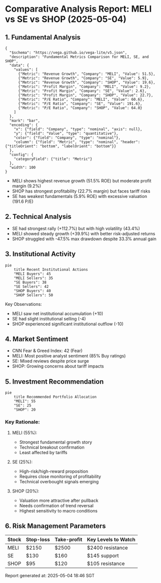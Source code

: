 # Comparative Analysis Report: MELI vs SE vs SHOP (2025-05-04)

## 1. Fundamental Analysis

```vega-lite
{
  "$schema": "https://vega.github.io/vega-lite/v5.json",
  "description": "Fundamental Metrics Comparison for MELI, SE, and SHOP",
  "data": {
    "values": [
      {"Metric": "Revenue Growth", "Company": "MELI", "Value": 51.5},
      {"Metric": "Revenue Growth", "Company": "SE", "Value": 5.9},
      {"Metric": "Revenue Growth", "Company": "SHOP", "Value": 19.6},
      {"Metric": "Profit Margin", "Company": "MELI", "Value": 9.2},
      {"Metric": "Profit Margin", "Company": "SE", "Value": 2.6},
      {"Metric": "Profit Margin", "Company": "SHOP", "Value": 22.7},
      {"Metric": "P/E Ratio", "Company": "MELI", "Value": 60.6},
      {"Metric": "P/E Ratio", "Company": "SE", "Value": 191.6},
      {"Metric": "P/E Ratio", "Company": "SHOP", "Value": 64.0}
    ]
  },
  "mark": "bar",
  "encoding": {
    "x": {"field": "Company", "type": "nominal", "axis": null},
    "y": {"field": "Value", "type": "quantitative"},
    "color": {"field": "Company", "type": "nominal"},
    "column": {"field": "Metric", "type": "nominal", "header": {"titleOrient": "bottom", "labelOrient": "bottom"}}
  },
  "config": {
    "categoryField": {"title": "Metric"}
  },
  "width": 100
}
```
- MELI shows highest revenue growth (51.5% ROE) but moderate profit margin (9.2%)
- SHOP has strongest profitability (22.7% margin) but faces tariff risks
- SE has weakest fundamentals (5.9% ROE) with excessive valuation (191.6 P/E)

## 2. Technical Analysis

- SE had strongest rally (+112.7%) but with high volatility (43.4%)
- MELI showed steady growth (+39.9%) with better risk-adjusted returns
- SHOP struggled with -47.5% max drawdown despite 33.3% annual gain

## 3. Institutional Activity

```mermaid
pie
    title Recent Institutional Actions
    "MELI Buyers": 45
    "MELI Sellers": 35
    "SE Buyers": 38
    "SE Sellers": 42
    "SHOP Buyers": 40
    "SHOP Sellers": 50
```

Key Observations:
- MELI saw net institutional accumulation (+10)
- SE had slight institutional selling (-4)
- SHOP experienced significant institutional outflow (-10)

## 4. Market Sentiment

- CNN Fear & Greed Index: 42 (Fear)
- MELI: Most positive analyst sentiment (85% Buy ratings)
- SE: Mixed reviews despite price surge
- SHOP: Growing concerns about tariff impacts

## 5. Investment Recommendation

```mermaid
pie
    title Recommended Portfolio Allocation
    "MELI": 55
    "SE": 25
    "SHOP": 20
```

### Key Rationale:
1. MELI (55%):
   - Strongest fundamental growth story
   - Technical breakout confirmation
   - Least affected by tariffs

2. SE (25%):
   - High-risk/high-reward proposition
   - Requires close monitoring of profitability
   - Technical overbought signals emerging

3. SHOP (20%):
   - Valuation more attractive after pullback
   - Needs confirmation of trend reversal
   - Highest sensitivity to macro conditions

## 6. Risk Management Parameters

| Stock | Stop-loss | Take-profit | Key Levels to Watch |
|-------|-----------|-------------|----------------------|
| MELI  | $2150     | $2500       | $2400 resistance     |
| SE    | $130      | $160        | $145 support         |
| SHOP  | $95       | $120        | $105 resistance      |

Report generated at: 2025-05-04 18:46 SGT